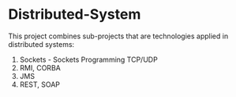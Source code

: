 # Distributed-System

This project combines sub-projects that are technologies applied in distributed systems:

1. Sockets - Sockets Programming TCP/UDP
2. RMI, CORBA
3. JMS
4. REST, SOAP
